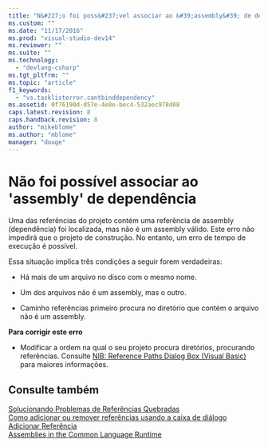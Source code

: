```yaml
---
title: "N&#227;o foi poss&#237;vel associar ao &#39;assembly&#39; de depend&#234;ncia | Microsoft Docs"
ms.custom: ""
ms.date: "11/17/2016"
ms.prod: "visual-studio-dev14"
ms.reviewer: ""
ms.suite: ""
ms.technology: 
  - "devlang-csharp"
ms.tgt_pltfrm: ""
ms.topic: "article"
f1_keywords: 
  - "vs.tasklisterror.cantbinddependency"
ms.assetid: 0f76190d-d57e-4e0e-bec4-532aec978d08
caps.latest.revision: 8
caps.handback.revision: 8
author: "mikeblome"
ms.author: "mblome"
manager: "douge"
---
```

# N&#227;o foi poss&#237;vel associar ao &#39;assembly&#39; de depend&#234;ncia
Uma das referências do projeto contém uma referência de assembly \(dependência\) foi localizada, mas não é um assembly válido.  Este erro não impedirá que o projeto de construção.  No entanto, um erro de tempo de execução é possível.  
  
 Essa situação implica três condições a seguir forem verdadeiras:  
  
-   Há mais de um arquivo no disco com o mesmo nome.  
  
-   Um dos arquivos não é um assembly, mas o outro.  
  
-   Caminho referências primeiro procura no diretório que contém o arquivo não é um assembly.  
  
 **Para corrigir este erro**  
  
-   Modificar a ordem na qual o seu projeto procura diretórios, procurando referências.  Consulte [NIB: Reference Paths Dialog Box \(Visual Basic\)](http://msdn.microsoft.com/pt-br/8e549b39-7256-456a-8fd7-089b23facf9c) para maiores informações.  
  
## Consulte também  
 [Solucionando Problemas de Referências Quebradas](../ide/troubleshooting-broken-references.md)   
 [Como adicionar ou remover referências usando a caixa de diálogo Adicionar Referência](http://msdn.microsoft.com/pt-br/3bd75d61-f00c-47c0-86a2-dd1f20e231c9)   
 [Assemblies in the Common Language Runtime](http://msdn.microsoft.com/pt-br/33a0bc6a-6bb3-44c7-ada7-4a046e8c0945)